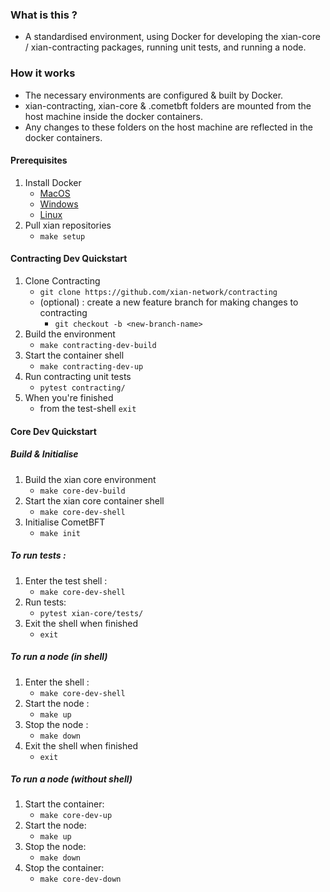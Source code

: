 ### What is this ?
- A standardised environment, using Docker for developing the xian-core / xian-contracting packages, running unit tests, and running a node.

### How it works
- The necessary environments are configured & built by Docker.
- xian-contracting, xian-core & .cometbft folders are mounted from the host machine inside the docker containers.
- Any changes to these folders on the host machine are reflected in the docker containers.

#### Prerequisites
1. Install Docker
    - [MacOS](https://docs.docker.com/desktop/install/mac-install/)
    - [Windows](https://docs.docker.com/desktop/install/windows-install/)
    - [Linux](https://docs.docker.com/desktop/install/linux-install/)
2. Pull xian repositories
    - `make setup`

#### Contracting Dev Quickstart 
1. Clone Contracting
    - `git clone https://github.com/xian-network/contracting`
    - (optional) : create a new feature branch for making changes to contracting
        - `git checkout -b <new-branch-name>`
2. Build the environment
    - `make contracting-dev-build`
3. Start the container shell
    - `make contracting-dev-up`
4. Run contracting unit tests
    - `pytest contracting/`
5. When you're finished
    - from the test-shell `exit`

#### Core Dev Quickstart

##### Build & Initialise
1. Build the xian core environment
    - `make core-dev-build`
2. Start the xian core container shell
    - `make core-dev-shell`
3. Initialise CometBFT
    - `make init`

##### To run tests :
1. Enter the test shell :
    - `make core-dev-shell`
2. Run tests:
    - `pytest xian-core/tests/`
3. Exit the shell when finished
    - `exit`

##### To run a node (in shell)
1. Enter the shell :
    - `make core-dev-shell`
2. Start the node :
    - `make up`
3. Stop the node :
    - `make down`
4. Exit the shell when finished
    - `exit`

##### To run a node (without shell)
1. Start the container:
    - `make core-dev-up`
2. Start the node:
    - `make up`
3. Stop the node:
    - `make down`
4. Stop the container:
    - `make core-dev-down`

